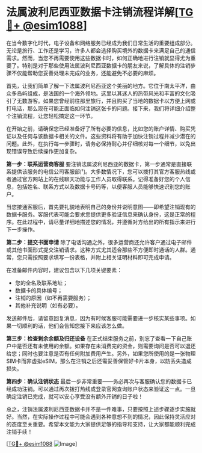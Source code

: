# 法属波利尼西亚数据卡注销流程详解[[TG💪+ @esim1088](https://t.me/s/esim1088)]

在当今数字化时代，电子设备和网络服务已经成为我们日常生活的重要组成部分。无论是旅行、工作还是学习，许多人都会选择购买境外的数据卡来满足自己的通信需求。然而，当您不再需要使用这些数据卡时，如何正确地进行注销就显得尤为重要了。特别是对于那些使用法属波利尼西亚数据卡的朋友来说，了解具体的注销步骤不仅能帮助您妥善处理未完成的业务，还能避免不必要的麻烦。

首先，让我们简单了解一下法属波利尼西亚这个美丽的地方。它位于南太平洋，由众多岛屿组成，是法国的一个海外领地。这里以其迷人的热带风光和丰富的文化吸引了无数游客。如果您曾经前往那里旅行，并且购买了当地的数据卡以方便上网或打电话，那么现在可能正面临如何注销这张卡的问题。接下来，我们将详细介绍整个注销流程，让您轻松搞定这一环节。

在开始之前，请确保您已经准备好了所有必要的信息，比如您的账户详情、购买凭证以及任何与该数据卡相关的文件。这些资料将有助于加快注销过程并减少潜在的问题。此外，在执行每一步骤时，请务必保持耐心并仔细核对每一个细节，以免出现错误导致后续操作更加复杂。

**第一步：联系运营商客服**
要注销法属波利尼西亚的数据卡，第一步通常是直接联系提供该服务的电信公司客服部门。大多数情况下，您可以拨打其官方客服热线或者通过官方网站上的在线聊天功能与工作人员取得联系。记得准备好您的个人信息，包括姓名、联系方式以及数据卡号码等，以便客服人员能够快速识别您的账户。

当您接通客服后，首先要礼貌地表明自己的身份并说明意图——即希望注销现有的数据卡服务。客服代表可能会要求您提供更多验证信息来确认身份，这是正常的程序。在此过程中，请尽量详细地描述您的情况，并遵循对方给出的所有指示来进行下一步操作。

**第二步：提交书面申请**
除了电话沟通之外，很多运营商还允许客户通过电子邮件或其他书面形式提交注销请求。这种方式尤其适合那些不方便即时通话的人群。通常，您只需按照要求填写一份表格，并附上相关证明材料即可完成申请。

在准备邮件内容时，建议包含以下几项关键要素：
- 您的全名及联系地址；
- 数据卡的具体编号；
- 注销的原因（如不再需要服务）；
- 其他补充说明（如有必要）。

发送邮件后，请留意回复消息，因为有时候客服可能需要进一步核实某些事项。如果一切顺利的话，他们会告知您接下来应该怎么做。

**第三步：检查剩余余额及归还设备**
在正式结束服务之前，别忘了查看一下自己账户中是否还有未使用的余额。如果存在未消费完的资金，则需要询问是否可以退还给您；同时也要注意是否有任何附加费用产生。另外，如果您所使用的是一张物理SIM卡而非虚拟eSIM，那么在注销之后还需妥善保管好卡片本身，以防丢失造成损失。

**第四步：确认注销状态**
最后一步非常重要——务必再次与客服确认您的数据卡已经成功注销。可以通过再次拨打热线或登录官网查询账户状态来验证这一点。一旦确定注销已完成，就可以安心享受没有额外开销的日子啦！

总之，注销法属波利尼西亚数据卡并不是一件难事，只要按照上述步骤逐步实施就好。当然，在实际操作过程中可能会遇到各种意想不到的情况，因此保持灵活应对的态度至关重要。希望本文能为大家提供足够的指导和支持，让大家都能顺利完成注销手续！

[[TG💪+ @esim1088](https://t.me/s/esim1088) ![Image](https://i.postimg.cc/4NQfJmqS/Snipaste-2025-05-13-00-14-12.png)]